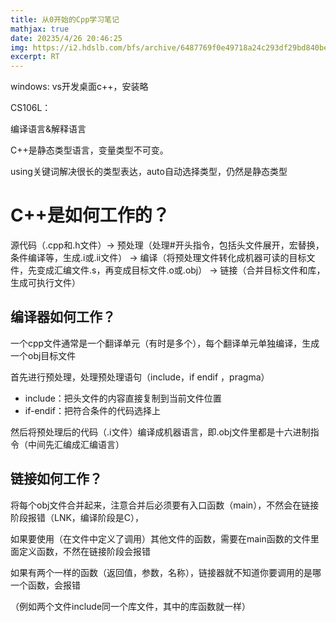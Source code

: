 ```yaml
---
title: 从0开始的Cpp学习笔记
mathjax: true
date: 20235/4/26 20:46:25
img: https://i2.hdslb.com/bfs/archive/6487769f0e49718a24c293df29bd840be0ca2e9c.png
excerpt: RT
---
```

windows: vs开发桌面c++，安装略

CS106L：

编译语言&解释语言

C++是静态类型语言，变量类型不可变。

using关键词解决很长的类型表达，auto自动选择类型，仍然是静态类型

# C++是如何工作的？

源代码（.cpp和.h文件）-> 预处理（处理#开头指令，包括头文件展开，宏替换，条件编译等，生成.i或.ii文件） -> 编译（将预处理文件转化成机器可读的目标文件，先变成汇编文件.s，再变成目标文件.o或.obj） -> 链接（合并目标文件和库，生成可执行文件）

## 编译器如何工作？

一个cpp文件通常是一个翻译单元（有时是多个），每个翻译单元单独编译，生成一个obj目标文件

首先进行预处理，处理预处理语句（include，if endif ，pragma）

- include：把头文件的内容直接复制到当前文件位置
- if-endif：把符合条件的代码选择上

然后将预处理后的代码（.i文件）编译成机器语言，即.obj文件里都是十六进制指令（中间先汇编成汇编语言）

## 链接如何工作？

将每个obj文件合并起来，注意合并后必须要有入口函数（main），不然会在链接阶段报错（LNK，编译阶段是C），

如果要使用（在文件中定义了调用）其他文件的函数，需要在main函数的文件里面定义函数，不然在链接阶段会报错

如果有两个一样的函数（返回值，参数，名称），链接器就不知道你要调用的是哪一个函数，会报错

（例如两个文件include同一个库文件，其中的库函数就一样）

